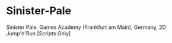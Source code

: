 # Sinister-Pale
Sinister Pale, Games Academy (Frankfurt am Main), Germany, 2D Jump'n'Run [Scripts Only]
